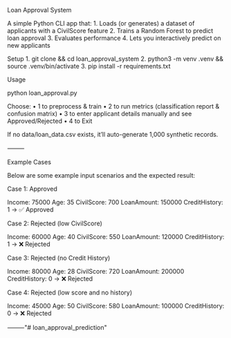 Loan Approval System

A simple Python CLI app that:
	1.	Loads (or generates) a dataset of applicants with a CivilScore feature
	2.	Trains a Random Forest to predict loan approval
	3.	Evaluates performance
	4.	Lets you interactively predict on new applicants

Setup
	1.	git clone <repo-url> && cd loan_approval_system
	2.	python3 -m venv .venv && source .venv/bin/activate
	3.	pip install -r requirements.txt

Usage

python loan_approval.py

Choose:
	•	1 to preprocess & train
	•	2 to run metrics (classification report & confusion matrix)
	•	3 to enter applicant details manually and see Approved/Rejected
	•	4 to Exit

If no data/loan_data.csv exists, it’ll auto-generate 1,000 synthetic records.

⸻

Example Cases

Below are some example input scenarios and the expected result:

Case 1: Approved

Income: 75000
Age: 35
CivilScore: 700
LoanAmount: 150000
CreditHistory: 1
→ ✅ Approved

Case 2: Rejected (low CivilScore)

Income: 60000
Age: 40
CivilScore: 550
LoanAmount: 120000
CreditHistory: 1
→ ❌ Rejected

Case 3: Rejected (no Credit History)

Income: 80000
Age: 28
CivilScore: 720
LoanAmount: 200000
CreditHistory: 0
→ ❌ Rejected

Case 4: Rejected (low score and no history)

Income: 45000
Age: 50
CivilScore: 580
LoanAmount: 100000
CreditHistory: 0
→ ❌ Rejected


⸻"# loan_approval_prediction" 
